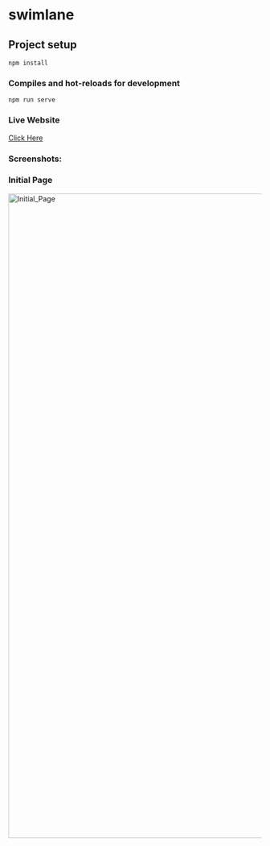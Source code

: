 # swimlane

## Project setup
```
npm install
```

### Compiles and hot-reloads for development
```
npm run serve
```

### Live Website

<a href="https://665c25c137abf61cf0ca1ce3--soft-praline-6d56bd.netlify.app/">Click Here<a>

### Screenshots:
### Initial Page

<img width="1280" alt="Initial_Page" src="https://github.com/VinayakOulkar/SwimLane/assets/128286075/4ce3afea-c515-422b-a6c6-357fceea96ad">
